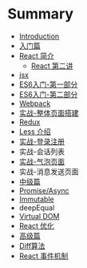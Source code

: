 # Summary

* [Introduction](README.md)
* [入门篇](chapter1.md)
* [React 简介](react-jian-jie.md)
  * [React 第二讲](react-jian-jie/react-di-er-jiang.md)
* [jsx](jsx.md)
* [ES6入门-第一部分](es6.md)
* [ES6入门-第二部分](es6ru-95e8-di-er-bu-fen.md)
* [Webpack](webpack.md)
* [实战-整体页面搭建](shi-6218-zheng-ti-ye-mian-da-jian.md)
* [Redux](redux.md)
* [Less 介绍](less-jie-shao.md)
* [实战-登录注册](shi-6218-deng-lu-zhu-ce.md)
* 实战-会话列表
* [实战-气泡页面](shi-6218-qi-pao-ye-mian.md)
* 实战-消息发送页面
* [中级篇](zhong-ji-pian.md)
* [Promise/Async](promiseasync.md)
* [Immutable](immutable.md)
* deepEqual
* [Virtual DOM](virtual-dom.md)
* [React 优化](react-you-hua.md)
* [高级篇](gao-ji-pian.md)
* [Diff算法](diffsuan-fa.md)
* [React 事件机制](immutable-yuan-li.md)


